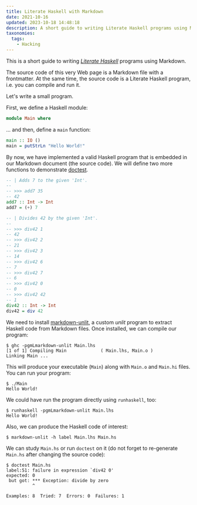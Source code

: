```yaml
---
title: Literate Haskell with Markdown
date: 2021-10-16
updated: 2023-10-18 14:48:18
description: A short guide to writing Literate Haskell programs using Markdown.
taxonomies:
  tags:
    - Hacking
---
```


This is a short guide to writing _[Literate Haskell]_ programs using Markdown.

<!-- more -->

The source code of this very Web page is a Markdown file with a frontmatter. At
the same time, the source code is a Literate Haskell program, i.e. you can
compile and run it.

Let's write a small program.

First, we define a Haskell module:

```haskell
module Main where
```

... and then, define a `main` function:

```haskell
main :: IO ()
main = putStrLn "Hello World!"
```

By now, we have implemented a valid Haskell program that is embedded in our
Markdown document (the source code). We will define two more functions to
demonstrate [doctest].

```haskell
-- | Adds 7 to the given 'Int'.
--
-- >>> add7 35
-- 42
add7 :: Int -> Int
add7 = (+) 7

-- | Divides 42 by the given 'Int'.
--
-- >>> div42 1
-- 42
-- >>> div42 2
-- 21
-- >>> div42 3
-- 14
-- >>> div42 6
-- 7
-- >>> div42 7
-- 6
-- >>> div42 0
-- 0
-- >>> div42 42
-- 1
div42 :: Int -> Int
div42 = div 42
```

We need to install [markdown-unlit], a custom _unlit_ program to extract Haskell
code from Markdown files. Once installed, we can compile our program:

```console
$ ghc -pgmLmarkdown-unlit Main.lhs
[1 of 1] Compiling Main             ( Main.lhs, Main.o )
Linking Main ...
```

This will produce your executable (`Main`) along with `Main.o` and `Main.hi`
files. You can run your program:

```console
$ ./Main
Hello World!
```

We could have run the program directly using `runhaskell`, too:

```console
$ runhaskell -pgmLmarkdown-unlit Main.lhs
Hello World!
```

Also, we can produce the Haskell code of interest:

```console
$ markdown-unlit -h label Main.lhs Main.hs
```

We can study `Main.hs` or run `doctest` on it (do not forget to re-generate
`Main.hs` after changing the source code):

```console
$ doctest Main.hs
label:51: failure in expression `div42 0'
expected: 0
 but got: *** Exception: divide by zero
          ^

Examples: 8  Tried: 7  Errors: 0  Failures: 1
```

<!-- REFERENCES -->

[Literate Haskell]: https://wiki.haskell.org/Literate_programming
[doctest]: https://hackage.haskell.org/package/doctest
[markdown-unlit]: https://github.com/sol/markdown-unlit
